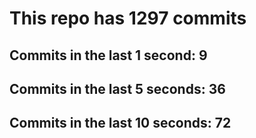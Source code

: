# This repo has 1297 commits

## Commits in the last 1 second: 9
## Commits in the last 5 seconds: 36
## Commits in the last 10 seconds: 72
